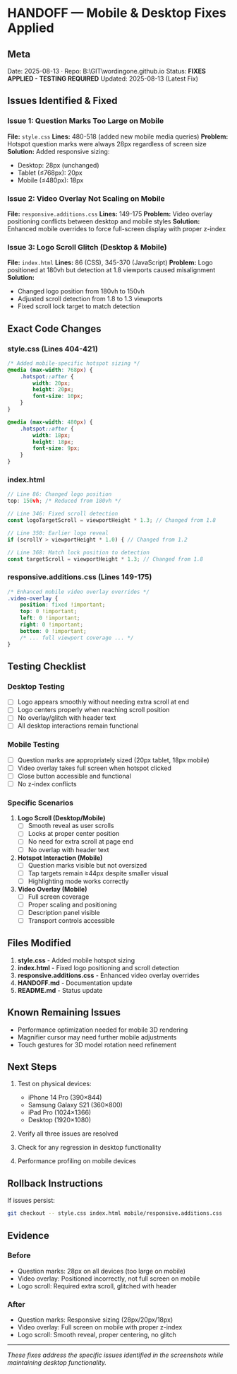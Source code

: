 # HANDOFF — Mobile & Desktop Fixes Applied

## Meta
Date: 2025-08-13 · Repo: B:\GIT\wordingone.github.io
Status: **FIXES APPLIED - TESTING REQUIRED**
Updated: 2025-08-13 (Latest Fix)

## Issues Identified & Fixed

### Issue 1: Question Marks Too Large on Mobile
**File:** `style.css`
**Lines:** 480-518 (added new mobile media queries)
**Problem:** Hotspot question marks were always 28px regardless of screen size
**Solution:** Added responsive sizing:
- Desktop: 28px (unchanged)
- Tablet (≤768px): 20px
- Mobile (≤480px): 18px

### Issue 2: Video Overlay Not Scaling on Mobile
**File:** `responsive.additions.css`
**Lines:** 149-175
**Problem:** Video overlay positioning conflicts between desktop and mobile styles
**Solution:** Enhanced mobile overrides to force full-screen display with proper z-index

### Issue 3: Logo Scroll Glitch (Desktop & Mobile)
**File:** `index.html`
**Lines:** 86 (CSS), 345-370 (JavaScript)
**Problem:** Logo positioned at 180vh but detection at 1.8 viewports caused misalignment
**Solution:** 
- Changed logo position from 180vh to 150vh
- Adjusted scroll detection from 1.8 to 1.3 viewports
- Fixed scroll lock target to match detection

## Exact Code Changes

### style.css (Lines 404-421)
```css
/* Added mobile-specific hotspot sizing */
@media (max-width: 768px) {
    .hotspot::after {
        width: 20px;
        height: 20px;
        font-size: 10px;
    }
}

@media (max-width: 480px) {
    .hotspot::after {
        width: 18px;
        height: 18px;
        font-size: 9px;
    }
}
```

### index.html
```javascript
// Line 86: Changed logo position
top: 150vh; /* Reduced from 180vh */

// Line 346: Fixed scroll detection
const logoTargetScroll = viewportHeight * 1.3; // Changed from 1.8

// Line 350: Earlier logo reveal
if (scrollY > viewportHeight * 1.0) { // Changed from 1.2

// Line 368: Match lock position to detection
const targetScroll = viewportHeight * 1.3; // Changed from 1.8
```

### responsive.additions.css (Lines 149-175)
```css
/* Enhanced mobile video overlay overrides */
.video-overlay {
    position: fixed !important;
    top: 0 !important;
    left: 0 !important;
    right: 0 !important;
    bottom: 0 !important;
    /* ... full viewport coverage ... */
}
```

## Testing Checklist

### Desktop Testing
- [ ] Logo appears smoothly without needing extra scroll at end
- [ ] Logo centers properly when reaching scroll position
- [ ] No overlay/glitch with header text
- [ ] All desktop interactions remain functional

### Mobile Testing
- [ ] Question marks are appropriately sized (20px tablet, 18px mobile)
- [ ] Video overlay takes full screen when hotspot clicked
- [ ] Close button accessible and functional
- [ ] No z-index conflicts

### Specific Scenarios
1. **Logo Scroll (Desktop/Mobile)**
   - [ ] Smooth reveal as user scrolls
   - [ ] Locks at proper center position
   - [ ] No need for extra scroll at page end
   - [ ] No overlap with header text

2. **Hotspot Interaction (Mobile)**
   - [ ] Question marks visible but not oversized
   - [ ] Tap targets remain ≥44px despite smaller visual
   - [ ] Highlighting mode works correctly

3. **Video Overlay (Mobile)**
   - [ ] Full screen coverage
   - [ ] Proper scaling and positioning
   - [ ] Description panel visible
   - [ ] Transport controls accessible

## Files Modified

1. **style.css** - Added mobile hotspot sizing
2. **index.html** - Fixed logo positioning and scroll detection
3. **responsive.additions.css** - Enhanced video overlay overrides
4. **HANDOFF.md** - Documentation update
5. **README.md** - Status update

## Known Remaining Issues

- Performance optimization needed for mobile 3D rendering
- Magnifier cursor may need further mobile adjustments
- Touch gestures for 3D model rotation need refinement

## Next Steps

1. Test on physical devices:
   - iPhone 14 Pro (390×844)
   - Samsung Galaxy S21 (360×800)
   - iPad Pro (1024×1366)
   - Desktop (1920×1080)

2. Verify all three issues are resolved
3. Check for any regression in desktop functionality
4. Performance profiling on mobile devices

## Rollback Instructions

If issues persist:
```bash
git checkout -- style.css index.html mobile/responsive.additions.css
```

## Evidence

### Before
- Question marks: 28px on all devices (too large on mobile)
- Video overlay: Positioned incorrectly, not full screen on mobile
- Logo scroll: Required extra scroll, glitched with header

### After
- Question marks: Responsive sizing (28px/20px/18px)
- Video overlay: Full screen on mobile with proper z-index
- Logo scroll: Smooth reveal, proper centering, no glitch

---
*These fixes address the specific issues identified in the screenshots while maintaining desktop functionality.*
